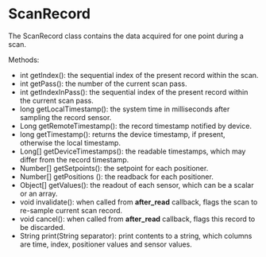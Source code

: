 # ScanRecord

The ScanRecord class contains the data acquired for one point during a scan. 


Methods:

  * int getIndex(): the sequential index of the present record within the scan. 
  * int getPass(): the number of the current scan pass.
  * int getIndexInPass(): the sequential index of the present record within the current scan pass.
  * long getLocalTimestamp(): the system time in milliseconds after sampling the record sensor. 
  * Long getRemoteTimestamp(): the record timestamp notified by device.
  * long getTimestamp(): returns the device timestamp, if present, otherwise the local timestamp.
  * Long[] getDeviceTimestamps(): the readable timestamps, which may differ from the record timestamp.
  * Number[] getSetpoints(): the setpoint for each positioner.
  * Number[] getPositions (): the readback for each positioner.
  * Object[] getValues(): the readout of each sensor, which can be a scalar or an array.
  * void invalidate():  when called from __after_read__ callback, flags the scan to re-sample current scan record.
  * void cancel():  when called from __after_read__ callback, flags this record to be discarded.
  * String print(String separator):  print contents to a string, which columns are time, index, positioner values and sensor values.
